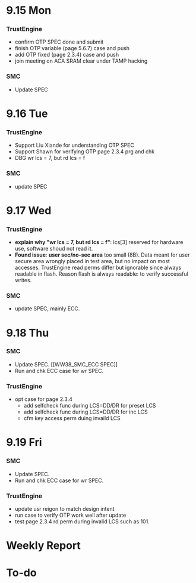 # 9.15 Mon

### TrustEngine

- confirm OTP SPEC done and submit
- finish OTP variable (page 5.6.7) case and push
- add OTP fixed (page 2.3.4) case and push
- join meeting on ACA SRAM clear under TAMP hacking

### SMC

- Update SPEC

# 9.16 Tue

### TrustEngine

- Support Liu Xiande for understanding OTP SPEC
- Support Shawn for verifying OTP page 2.3.4 prg and chk
- DBG wr lcs = 7, but rd lcs = f

### SMC

- update SPEC

# 9.17 Wed

### TrustEngine

- **explain why "wr lcs = 7, but rd lcs = f"**: lcs[3] reserved for hardware use, software shoud not read it.
- **Found issue**: **user sec/no-sec area** too small (8B). Data meant for user secure area wrongly placed in test area, but no impact on most accesses. TrustEngine read perms differ but ignorable since always readable in flash. Reason flash is always readable: to verify successful writes.

### SMC

- update SPEC, mainly ECC.

# 9.18 Thu

### SMC

- Update SPEC. [[WW38_SMC_ECC SPEC]]
- Run and chk ECC case for wr SPEC.

### TrustEngine

- opt case for page 2.3.4
  - add selfcheck func during LCS=DD/DR for preset LCS
  - add selfcheck func during LCS=DD/DR for inc LCS
  - cfm key access perm duing invaild LCS

# 9.19 Fri

### SMC

- Update SPEC.
- Run and chk ECC case for wr SPEC.

### TrustEngine

- update usr reigon to match design intent
- run case to verify OTP work well after update
- test page 2.3.4 rd perm during invalid LCS such as 101.

# Weekly Report

# To-do

